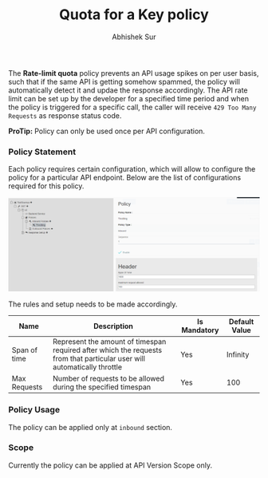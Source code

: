 ﻿---
title: "Quota for a Key policy"
toc: true
tag: developers
category: "API Management"
author: "Abhishek Sur"
menus: 
    policies:
        icon: fa fa-cogs
        title: "Quota-Per-Key-Policy" 
---
The **Rate-limit quota** policy prevents an API usage spikes on per user basis, such that if the same API is 
getting somehow spammed, the policy will automatically detect it and updae the response accordingly. The 
API rate limit can be set up by the developer for a specified time period and when the policy is
triggered for a specific call, the caller will receive `429 Too Many Requests` as response status code.

**ProTip:** Policy can only be used once per API configuration.

### Policy Statement

Each policy requires certain configuration, which will allow to configure the policy for a particular API endpoint. 
Below are the list of configurations required for this policy.

![Ip Restrict Policy](../media/ip-restrict-policy.PNG)

The rules and setup needs to be made accordingly. 

|Name|Description|Is Mandatory|Default Value|
|-----------|--------------------|----------|----------|
|Span of time|Represent the amount of timespan required after which the requests from that particular user will automatically throttle|Yes|Infinity|
|Max Requests|Number of requests to be allowed during the specified timespan|Yes|100|

### Policy Usage

The policy can be applied only at `inbound` section.

### Scope

Currently the policy can be applied at API Version Scope only.


